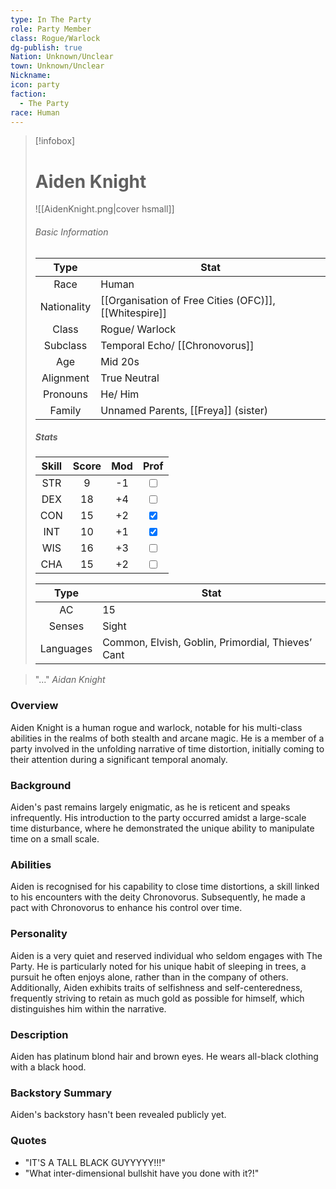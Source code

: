 ```yaml
---
type: In The Party
role: Party Member
class: Rogue/Warlock
dg-publish: true
Nation: Unknown/Unclear
town: Unknown/Unclear
Nickname: 
icon: party
faction:
  - The Party
race: Human
---
```



> [!infobox]
> 
> # Aiden Knight
> ![[AidenKnight.png|cover hsmall]]
> ###### Basic Information
> 
>  Type | Stat |
> :----: | --- |
>  Race | Human |
>  Nationality | [[Organisation of Free Cities (OFC)]], [[Whitespire]] |
>  Class | Rogue/ Warlock |
>  Subclass | Temporal Echo/ [[Chronovorus]] |
>  Age | Mid 20s |
>  Alignment | True Neutral |
>  Pronouns | He/ Him |
>  Family | Unnamed Parents, [[Freya]] (sister) |
>  ##### Stats
> Skill | Score | Mod | Prof |
> :---: | :---: | :---: | :---: |
>  STR | 9 | -1 | <input type="checkbox" unchecked> |
>  DEX | 18 | +4 |  <input type="checkbox" unchecked> |
>  CON | 15 | +2 | <input type="checkbox" checked> |
>  INT | 10 | +1 | <input type="checkbox" checked>|
>  WIS | 16 | +3 | <input type="checkbox" unchecked> |
>  CHA | 15 | +2 | <input type="checkbox" unchecked> |
>  
>  
>Type | Stat |
>:---: | --- |
>AC | 15 |
>Senses | Sight|
>Languages | Common, Elvish, Goblin, Primordial, Thieves’ Cant|

 > "..."  <cite>Aidan Knight</cite>

### Overview
Aiden Knight is a human rogue and warlock, notable for his multi-class abilities in the realms of both stealth and arcane magic. He is a member of a party involved in the unfolding narrative of time distortion, initially coming to their attention during a significant temporal anomaly.  
  
### Background  
Aiden's past remains largely enigmatic, as he is reticent and speaks infrequently. His introduction to the party occurred amidst a large-scale time disturbance, where he demonstrated the unique ability to manipulate time on a small scale.  
  
### Abilities  
Aiden is recognised for his capability to close time distortions, a skill linked to his encounters with the deity Chronovorus. Subsequently, he made a pact with Chronovorus to enhance his control over time.  

### Personality
Aiden is a very quiet and reserved individual who seldom engages with The Party. He is particularly noted for his unique habit of sleeping in trees, a pursuit he often enjoys alone, rather than in the company of others. Additionally, Aiden exhibits traits of selfishness and self-centeredness, frequently striving to retain as much gold as possible for himself, which distinguishes him within the narrative. 

### Description
Aiden has platinum blond hair and brown eyes. He wears all-black clothing with a black hood. 

### Backstory Summary
Aiden's backstory hasn't been revealed publicly yet. 

### Quotes
- "IT'S A TALL BLACK GUYYYYY!!!"
- "What inter-dimensional bullshit have you done with it?!"